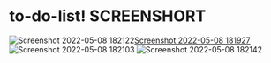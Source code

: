 # to-do-list! SCREENSHORT
![Screenshot 2022-05-08 182122](https://user-images.githubusercontent.com/93811296/167297072-cb25ea67-2907-4779-82cb-3912ed4b57f6.png)[Screenshot 2022-05-08 181927](https://user-images.githubusercontent.com/93811296/167297039-42cd9bd4-2832-482e-93bb-b67688aedac2.png)
![Screenshot 2022-05-08 182103](https://user-images.githubusercontent.com/93811296/167297056-5c1cd081-56d2-40cb-961f-fdaa89c08267.png)
![Screenshot 2022-05-08 182142](https://user-images.githubusercontent.com/93811296/167297082-c3efe51b-52af-4108-acf7-e85fee700b6f.png)
